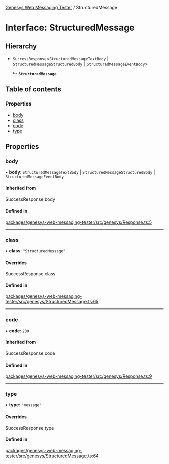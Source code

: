 [Genesys Web Messaging Tester](../README.md) / StructuredMessage

# Interface: StructuredMessage

## Hierarchy

- `SuccessResponse`\<`StructuredMessageTextBody` \| `StructuredMessageStructuredBody` \| `StructuredMessageEventBody`\>

  ↳ **`StructuredMessage`**

## Table of contents

### Properties

- [body](StructuredMessage.md#body)
- [class](StructuredMessage.md#class)
- [code](StructuredMessage.md#code)
- [type](StructuredMessage.md#type)

## Properties

### body

• **body**: `StructuredMessageTextBody` \| `StructuredMessageStructuredBody` \| `StructuredMessageEventBody`

#### Inherited from

SuccessResponse.body

#### Defined in

[packages/genesys-web-messaging-tester/src/genesys/Response.ts:5](https://github.com/ovotech/genesys-web-messaging-tester/blob/main/packages/genesys-web-messaging-tester/src/genesys/Response.ts#L5)

___

### class

• **class**: ``"StructuredMessage"``

#### Overrides

SuccessResponse.class

#### Defined in

[packages/genesys-web-messaging-tester/src/genesys/StructuredMessage.ts:65](https://github.com/ovotech/genesys-web-messaging-tester/blob/main/packages/genesys-web-messaging-tester/src/genesys/StructuredMessage.ts#L65)

___

### code

• **code**: ``200``

#### Inherited from

SuccessResponse.code

#### Defined in

[packages/genesys-web-messaging-tester/src/genesys/Response.ts:9](https://github.com/ovotech/genesys-web-messaging-tester/blob/main/packages/genesys-web-messaging-tester/src/genesys/Response.ts#L9)

___

### type

• **type**: ``"message"``

#### Overrides

SuccessResponse.type

#### Defined in

[packages/genesys-web-messaging-tester/src/genesys/StructuredMessage.ts:64](https://github.com/ovotech/genesys-web-messaging-tester/blob/main/packages/genesys-web-messaging-tester/src/genesys/StructuredMessage.ts#L64)
